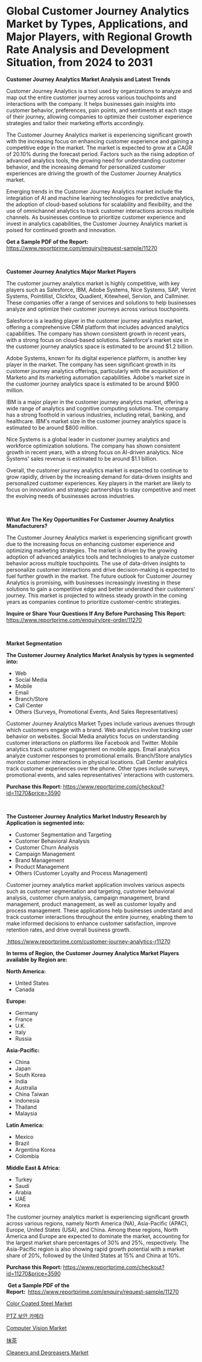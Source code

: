 <p><h1>Global Customer Journey Analytics Market by Types, Applications, and Major Players, with Regional Growth Rate Analysis and Development Situation, from 2024 to 2031</h1></p><p><strong>Customer Journey Analytics Market Analysis and Latest Trends</strong></p>
<p><p>Customer Journey Analytics is a tool used by organizations to analyze and map out the entire customer journey across various touchpoints and interactions with the company. It helps businesses gain insights into customer behavior, preferences, pain points, and sentiments at each stage of their journey, allowing companies to optimize their customer experience strategies and tailor their marketing efforts accordingly.</p><p>The Customer Journey Analytics market is experiencing significant growth with the increasing focus on enhancing customer experience and gaining a competitive edge in the market. The market is expected to grow at a CAGR of 20.10% during the forecast period. Factors such as the rising adoption of advanced analytics tools, the growing need for understanding customer behavior, and the increasing demand for personalized customer experiences are driving the growth of the Customer Journey Analytics market.</p><p>Emerging trends in the Customer Journey Analytics market include the integration of AI and machine learning technologies for predictive analytics, the adoption of cloud-based solutions for scalability and flexibility, and the use of omnichannel analytics to track customer interactions across multiple channels. As businesses continue to prioritize customer experience and invest in analytics capabilities, the Customer Journey Analytics market is poised for continued growth and innovation.</p></p>
<p><strong>Get a Sample PDF of the Report:&nbsp;</strong> <a href="https://www.reportprime.com/enquiry/request-sample/11270">https://www.reportprime.com/enquiry/request-sample/11270</a></p>
<p>&nbsp;</p>
<p><strong>Customer Journey Analytics Major Market Players</strong></p>
<p><p>The customer journey analytics market is highly competitive, with key players such as Salesforce, IBM, Adobe Systems, Nice Systems, SAP, Verint Systems, Pointillist, Clickfox, Quadient, Kitewheel, Servion, and Callminer. These companies offer a range of services and solutions to help businesses analyze and optimize their customer journeys across various touchpoints.</p><p>Salesforce is a leading player in the customer journey analytics market, offering a comprehensive CRM platform that includes advanced analytics capabilities. The company has shown consistent growth in recent years, with a strong focus on cloud-based solutions. Salesforce's market size in the customer journey analytics space is estimated to be around $1.2 billion.</p><p>Adobe Systems, known for its digital experience platform, is another key player in the market. The company has seen significant growth in its customer journey analytics offerings, particularly with the acquisition of Marketo and its marketing automation capabilities. Adobe's market size in the customer journey analytics space is estimated to be around $900 million.</p><p>IBM is a major player in the customer journey analytics market, offering a wide range of analytics and cognitive computing solutions. The company has a strong foothold in various industries, including retail, banking, and healthcare. IBM's market size in the customer journey analytics space is estimated to be around $800 million.</p><p>Nice Systems is a global leader in customer journey analytics and workforce optimization solutions. The company has shown consistent growth in recent years, with a strong focus on AI-driven analytics. Nice Systems' sales revenue is estimated to be around $1.1 billion.</p><p>Overall, the customer journey analytics market is expected to continue to grow rapidly, driven by the increasing demand for data-driven insights and personalized customer experiences. Key players in the market are likely to focus on innovation and strategic partnerships to stay competitive and meet the evolving needs of businesses across industries.</p></p>
<p>&nbsp;</p>
<p><strong>What Are The Key Opportunities For Customer Journey Analytics Manufacturers?</strong></p>
<p><p>The Customer Journey Analytics market is experiencing significant growth due to the increasing focus on enhancing customer experience and optimizing marketing strategies. The market is driven by the growing adoption of advanced analytics tools and technologies to analyze customer behavior across multiple touchpoints. The use of data-driven insights to personalize customer interactions and drive decision-making is expected to fuel further growth in the market. The future outlook for Customer Journey Analytics is promising, with businesses increasingly investing in these solutions to gain a competitive edge and better understand their customers' journey. This market is projected to witness steady growth in the coming years as companies continue to prioritize customer-centric strategies.</p></p>
<p><strong>Inquire or Share Your Questions If Any Before Purchasing This Report:</strong> <a href="https://www.reportprime.com/enquiry/pre-order/11270">https://www.reportprime.com/enquiry/pre-order/11270</a></p>
<p>&nbsp;</p>
<p><strong>Market Segmentation</strong></p>
<p><strong>The Customer Journey Analytics Market Analysis by types is segmented into:</strong></p>
<p><ul><li>Web</li><li>Social Media</li><li>Mobile</li><li>Email</li><li>Branch/Store</li><li>Call Center</li><li>Others (Surveys, Promotional Events, And Sales Representatives)</li></ul></p>
<p><p>Customer Journey Analytics Market Types include various avenues through which customers engage with a brand. Web analytics involve tracking user behavior on websites. Social Media analytics focus on understanding customer interactions on platforms like Facebook and Twitter. Mobile analytics track customer engagement on mobile apps. Email analytics analyze customer responses to promotional emails. Branch/Store analytics monitor customer interactions in physical locations. Call Center analytics track customer experiences over the phone. Other types include surveys, promotional events, and sales representatives' interactions with customers.</p></p>
<p><strong>Purchase this Report:&nbsp;</strong><a href="https://www.reportprime.com/checkout?id=11270&price=3590">https://www.reportprime.com/checkout?id=11270&price=3590</a></p>
<p>&nbsp;</p>
<p><strong>The Customer Journey Analytics Market Industry Research by Application is segmented into:</strong></p>
<p><ul><li>Customer Segmentation and Targeting</li><li>Customer Behavioral Analysis</li><li>Customer Churn Analysis</li><li>Campaign Management</li><li>Brand Management</li><li>Product Management</li><li>Others (Customer Loyalty and Process Management)</li></ul></p>
<p><p>Customer journey analytics market application involves various aspects such as customer segmentation and targeting, customer behavioral analysis, customer churn analysis, campaign management, brand management, product management, as well as customer loyalty and process management. These applications help businesses understand and track customer interactions throughout the entire journey, enabling them to make informed decisions to enhance customer satisfaction, improve retention rates, and drive overall business growth.</p></p>
<p><a href="https://www.reportprime.com/customer-journey-analytics-r11270">&nbsp;https://www.reportprime.com/customer-journey-analytics-r11270</a></p>
<p><strong>In terms of Region, the Customer Journey Analytics Market Players available by Region are:</strong></p>
<p>
    <p> <strong> North America: </strong>
        <ul>
            <li>United States</li>
            <li>Canada</li>
        </ul>
        </p> 
    <p> <strong> Europe: </strong>
        <ul>
            <li>Germany</li>
            <li>France</li>
            <li>U.K.</li>
            <li>Italy</li>
            <li>Russia</li>
        </ul>
        </p> 
    <p> <strong> Asia-Pacific: </strong>
        <ul>
            <li>China</li>
            <li>Japan</li>
            <li>South Korea</li>
            <li>India</li>
            <li>Australia</li>
            <li>China Taiwan</li>
            <li>Indonesia</li>
            <li>Thailand</li>
            <li>Malaysia</li>
        </ul>
        </p> 
    <p> <strong> Latin America: </strong>
        <ul>
            <li>Mexico</li>
            <li>Brazil</li>
            <li>Argentina Korea</li>
            <li>Colombia</li>
        </ul>
        </p> 
    <p> <strong> Middle East & Africa: </strong>
        <ul>
            <li>Turkey</li>
            <li>Saudi</li>
            <li>Arabia</li>
            <li>UAE</li>
            <li>Korea</li>
        </ul>
    </p>
    </p>
<p><p>The customer journey analytics market is experiencing significant growth across various regions, namely North America (NA), Asia-Pacific (APAC), Europe, United States (USA), and China. Among these regions, North America and Europe are expected to dominate the market, accounting for the largest market share percentages of 30% and 25%, respectively. The Asia-Pacific region is also showing rapid growth potential with a market share of 20%, followed by the United States at 15% and China at 10%.</p></p>
<p><strong>Purchase this Report: </strong><a href="https://www.reportprime.com/checkout?id=11270&price=3590">https://www.reportprime.com/checkout?id=11270&price=3590</a></p>
<p>&nbsp;<strong>Get a Sample PDF of the Report:&nbsp;&nbsp;</strong><a href="https://www.reportprime.com/enquiry/request-sample/11270">https://www.reportprime.com/enquiry/request-sample/11270</a></p>
<p><strong></strong></p>
<p><p><a href="https://www.linkedin.com/pulse/insights-color-coated-steel-market-size-analysing-share-trends-kw2gc?trackingId=wvpe40QHlJY8v1t8OOL4wg%3D%3D">Color Coated Steel Market</a></p><p><a href="https://github.com/crfsywufhm81415/Market-Research-Report-List-1/blob/main/674821624003.md">PTZ 보안 카메라</a></p><p><a href="https://github.com/yemakinde/Market-Research-Report-List-2/blob/main/computer-vision-market.md">Computer Vision Market</a></p><p><a href="https://medium.com/@byroalenzuela76845/%E3%83%9E%E3%83%83%E3%83%81%E3%83%A3%E5%B8%82%E5%A0%B4%E3%82%B7%E3%82%A7%E3%82%A2%E3%81%AE%E9%80%B2%E5%8C%96%E3%81%A8%E5%B8%82%E5%A0%B4%E6%88%90%E9%95%B7%E3%81%AE%E3%83%88%E3%83%AC%E3%83%B3%E3%83%892024%E5%B9%B4%E3%81%8B%E3%82%892031%E5%B9%B4%E3%81%BE%E3%81%A7-9a0d9263d36f">抹茶</a></p><p><a href="https://issuu.com/reportprime-2/docs/cleaners-and-degreasers-market-size-2030.pptx">Cleaners and Degreasers Market</a></p></p>